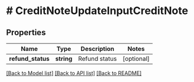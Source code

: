 # # CreditNoteUpdateInputCreditNote

## Properties

Name | Type | Description | Notes
------------ | ------------- | ------------- | -------------
**refund_status** | **string** | Refund status | [optional]

[[Back to Model list]](../../README.md#models) [[Back to API list]](../../README.md#endpoints) [[Back to README]](../../README.md)
